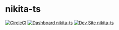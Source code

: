 # nikita-ts

[![CircleCI](https://circleci.com/gh/teh-grza/nikita-ts.svg?style=shield)](https://circleci.com/gh/teh-grza/nikita-ts)
[![Dashboard nikita-ts](https://img.shields.io/badge/dashboard-nikita_ts-yellow.svg)](https://dashboard.pantheon.io/sites/d1972292-c066-4ff3-ad6f-d072ac103d07#dev/code)
[![Dev Site nikita-ts](https://img.shields.io/badge/site-nikita_ts-blue.svg)](http://dev-nikita-ts.pantheonsite.io/)